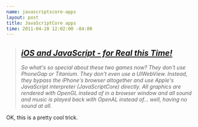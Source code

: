 ```yaml
--- 
name: javascriptscore-apps
layout: post
title: JavaScriptCore apps 
time: 2011-04-28 12:02:00 -04:00
---
```


> _[iOS and JavaScript - for Real this Time!](http://www.phoboslab.org/log/2011/04/ios-and-javascript-for-real-this-time)_
> ----------------------------------------------------------------
> _So what's so special about these two games now? They don't use PhoneGap or Titanium. They don't even use a UIWebView. Instead, they bypass the iPhone's browser altogether and use Apple's JavaScript interpreter (JavaScriptCore) directly. All graphics are rendered with OpenGL instead of in a browser window and all sound and music is played back with OpenAL instead of… well, having no sound at all._

OK, this is a pretty cool trick.
